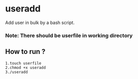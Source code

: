 # useradd
 Add user in bulk by a bash script.

### Note: There should be userfile in working directory

## How to run ?
    1.touch userfile 
    2.chmod +x useradd
    3./useradd
